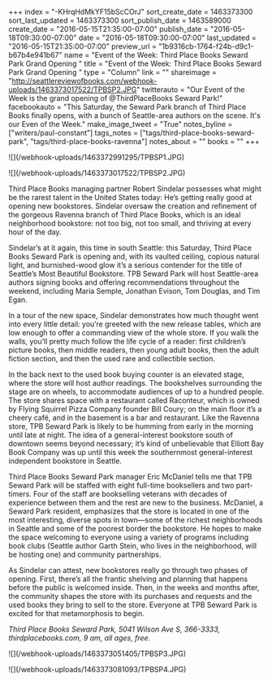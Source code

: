 +++
index = "-KHrqHdMkYF15bScCOrJ"
sort_create_date = 1463373300
sort_last_updated = 1463373300
sort_publish_date = 1463589000
create_date = "2016-05-15T21:35:00-07:00"
publish_date = "2016-05-18T09:30:00-07:00"
date = "2016-05-18T09:30:00-07:00"
last_updated = "2016-05-15T21:35:00-07:00"
preview_url = "1b9316cb-1764-f24b-d9c1-b67b4e941b67"
name = "Event of the Week: Third Place Books Seward Park Grand Opening "
title = "Event of the Week: Third Place Books Seward Park Grand Opening "
type = "Column"
link = ""
shareimage = "http://seattlereviewofbooks.com/webhook-uploads/1463373017522/TPBSP2.JPG"
twitterauto = "Our Event of the Week is the grand opening of @ThirdPlaceBooks Seward Park!"
facebookauto = "This Saturday, the Seward Park branch of Third Place Books finally opens, with a bunch of Seattle-area authors on the scene. It's our Even of the Week."
make_image_tweet = "True"
notes_byline = ["writers/paul-constant"]
tags_notes = ["tags/third-place-books-seward-park", "tags/third-place-books-ravenna"]
notes_about = ""
books = ""
+++
<p class="image">![](/webhook-uploads/1463372991295/TPBSP1.JPG)</p>

<p class="image">![](/webhook-uploads/1463373017522/TPBSP2.JPG)</p>

Third Place Books managing partner Robert Sindelar possesses what might be the rarest talent in the United States today: He’s getting really good at opening new bookstores. Sindelar oversaw the creation and refinement of the gorgeous Ravenna branch of Third Place Books, which is an ideal neighborhood bookstore: not too big, not too small, and thriving at every hour of the day.

Sindelar’s at it again, this time in south Seattle: this Saturday, Third Place Books Seward Park is opening and, with its vaulted ceiling, copious natural light, and burnished-wood glow it’s a serious contender for the title of Seattle’s Most Beautiful Bookstore. TPB Seward Park will host Seattle-area authors signing books and offering recommendations throughout the weekend, including Maria Semple, Jonathan Evison, Tom Douglas, and Tim Egan.
 
 In a tour of the new space, Sindelar demonstrates how much thought went into every little detail: you’re greeted with the new release tables, which are low enough to offer a commanding view of the whole store. If you walk the walls, you’ll pretty much follow the life cycle of a reader: first children’s picture books, then middle readers, then young adult books, then the adult fiction section, and then the used rare and collectible section. 

In the back next to the used book buying counter is an elevated stage, where the store will host author readings. The bookshelves surrounding the stage are on wheels, to accommodate audiences of up to a hundred people. The store shares space with a restaurant called Raconteur, which is owned by Flying Squirrel Pizza Company founder Bill Coury; on the main floor it’s a cheery café, and in the basement is a bar and restaurant. Like the Ravenna store, TPB Seward Park is likely to be humming from early in the morning until late at night. The idea of a general-interest bookstore south of downtown seems beyond necessary; it’s kind of unbelievable that Elliott Bay Book Company was up until this week the southernmost general-interest independent bookstore in Seattle.

Third Place Books Seward Park manager Eric McDaniel tells me that TPB Seward Park will be staffed with eight full-time booksellers and two part-timers. Four of the staff are bookselling veterans with decades of experience between them and the rest are new to the business. McDaniel, a Seward Park resident, emphasizes that the store is located in one of the most interesting, diverse spots in town—some of the richest neighborhoods in Seattle and some of the poorest border the bookstore. He hopes to make the space welcoming to everyone using a variety of programs including book clubs (Seattle author Garth Stein, who lives in the neighborhood, will be hosting one) and community partnerships. 

As Sindelar can attest, new bookstores really go through two phases of opening. First, there’s all the frantic shelving and planning that happens before the public is welcomed inside. Then, in the weeks and months after, the community shapes the store with its purchases and requests and the used books they bring to sell to the store. Everyone at TPB Seward Park is excited for that metamorphosis to begin.

*Third Place Books Seward Park, 5041 Wilson Ave S, 366-3333, thirdplacebooks.com, 9 am, all ages, free.*

<p class="image">![](/webhook-uploads/1463373051405/TPBSP3.JPG)</p>

<p class="image">![](/webhook-uploads/1463373081093/TPBSP4.JPG)</p>


